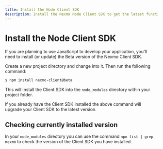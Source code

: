 ```yaml
---
title: Install the Node Client SDK
description: Install the Nexmo Node Client SDK to get the latest functionality for building Programmable Conversation apps.
---
```


# Install the Node Client SDK

If you are planning to use JavaScript to develop your application, you'll need to install (or update) the Beta version of the Nexmo Client SDK.

Create a new project directory and change into it. Then run the following command:

``` bash
$ npm install nexmo-client@beta
```

This will install the Client SDK into the `node_modules` directory within your project folder.

If you already have the Client SDK installed the above command will upgrade your Client SDK to the latest version.

## Checking currently installed version

In your `node_modules` directory you can use the command `npm list | grep nexmo` to check the version of the Client SDK you have installed.
